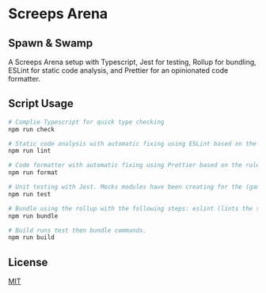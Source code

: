 # Screeps Arena

## Spawn & Swamp

A Screeps Arena setup with Typescript, Jest for testing, Rollup for bundling, ESLint for static code analysis, and Prettier for an opinionated code formatter.

## Script Usage

```powershell
# Complie Typescript for quick type checking
npm run check

# Static code analysis with automatic fixing using ESLint based on the rules defined in '.eslintrc.js'.
npm run lint

# Code formatter with automatic fixing using Prettier based on the rules defined in '.prettierrc'.
npm run format

# Unit testing with Jest. Mocks modules have been creating for the (game and arena) externals: 'prototypes', 'constants', 'utils', 'path-finder', 'visual', and 'arena'.
npm run test

# Bundle using the rollup with the following steps: eslint (lints the source code), clear (clears the output directory), resolve (node_modules), commonjs (convert CommonJS modules to ES), typescript (complie typescript as part of rollup), rename (Rename node_modules paths relative to the root of the output folder).
npm run bundle

# Build runs test then bundle commands.
npm run build
```

## License

[MIT](https://choosealicense.com/licenses/mit/)
